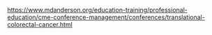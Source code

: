 https://www.mdanderson.org/education-training/professional-education/cme-conference-management/conferences/translational-colorectal-cancer.html

